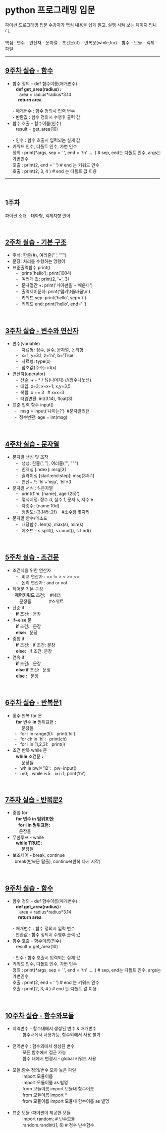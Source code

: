 # python 프로그래밍 입문
파이썬 프로그래밍 입문 수강자가 핵심 내용을 쉽게 알고, 실행 시켜 보는 페이지 입니다. <br> <br>
핵심 : 변수 - 연산자 - 문자열 - 조건문(if) - 반복문(while,for) - 함수 - 모듈 - 객체 - 파일

<hr size = "10px", width ="500px">

## [9주차 실습&nbsp;-&nbsp;함수](https://github.com/baek-study/python/blob/main/source/week9.ipynb)
<ul>
<li>함수 정의 - def 함수이름(매개변수) : <br>
  &ensp; <b>def get_area(radius) :</b> <br>
  &ensp; &ensp; area = radius*radius*3.14 <br>
  &ensp;&ensp;  <b>return area</b>
  <br> <br>
  - 매개변수 : 함수 정의시 입력 변수<br>
  - 반환값 : 함수 정의시 수행후 출력 값<br>
  
<li>함수 호출 - 함수이름(인수) <br>
   &ensp; result = get_area(10)
   <br> <br>
  - 인수 : 함수 호출시 입력되는 실제 값<br>
</li>
<li>키워드 인수, 디폴트 인수, 가변 인수 
<br> 정의 : print(*args, sep = ' ', end = '\n' .... )  # sep, end는 디폴트 인수, args는 가변인수
<br> 호출 : print(2, end = ' ')  # end 는 키워드 인수
<br> 호출 : print(2, 3, 4 )  # end 는 디폴트 값 이용
</li>

</ul>

<hr size = "10px", width ="500px">

<br>

## 1주차
파이썬 소개 - 대화형, 객체지향 언어

<br>

## [2주차 실습&nbsp;-&nbsp;기본 구조](https://github.com/baek-study/python/blob/main/source/week2.ipynb)
<ul>
  <li>주석: 한줄(#), 여러줄(''', """) </li>
  <li>문장: 처리를 수행하는 명령어 <br>
  <li>표준출력함수 print()<br>
    &ensp; - &nbsp; print('hello'); print(1004) <br>
    &ensp; - &nbsp; 여러개 값: print(2, '+', 3)<br>
    &ensp; - &nbsp; 문자열간 +: print('파이썬을'+'배운다') <br> 
    &ensp; - &nbsp; 출력제어문자: print('탭키\t줄바꿈\n')<br>
    &ensp; - &nbsp; 키워드 sep: print('hello', sep='/') <br>  
    &ensp; - &nbsp; 키워드 end: print('hello', end=' ') 
 </li>
</ul>

<br>

## [3주차 실습&nbsp;-&nbsp;변수와 연산자](https://github.com/baek-study/python/blob/main/source/week3.ipynb)
<ul>
  <li>변수(variable) <br>
    &ensp; - &nbsp; 자료형: 정수, 실수, 문자열, 논리형<br>
    &ensp; - &nbsp; x=1, y=3.1, z='hi', b='True'<br>
    &ensp; - &nbsp; 자료형: type(x)<br>
    &ensp; - &nbsp; 참조값(주소): id(x)
  </li>
  <li>연산자(operator) <br>
    &ensp; - &nbsp;산술: + - * / %(나머지) //(정수나눗셈)<br>
    &ensp; - &nbsp;대입: x=3; x=x+1; x,y=3,5 <br>
    &ensp; - &nbsp;복합: x += 3 &ensp;# x=x+3 <br>
    &ensp; - &nbsp;타입변환: int(3.14), float(3)
  <li>표준 입력 함수 input()<br>
    &ensp;- &nbsp; msg = input('나이는?')&ensp;#문자열리턴<br>
    &ensp;- &nbsp;정수변환: age = int(msg)
  </li>
</ul>
<br>

## [4주차 실습&nbsp;-&nbsp;문자열](https://github.com/baek-study/python/blob/main/source/week4.ipynb)
<ul>
<li>문자열 생성 및 조작 <br>
  &ensp; - &nbsp; 생성: 한줄(', "), 여러줄(''', """)<br>
  &ensp; - &nbsp; 인덱싱 [index]: msg[3]<br>
  &ensp; - &nbsp; 슬라이싱 [start:end:step]: msg[3:5:1]<br>
  &ensp; - &nbsp; 연산+,*: 'hi'+'mju', 'hi'*3 
</li>
<li>문자열 서식 : f-문자열<br>
  &ensp; - &nbsp; print(f'hi. {name}, age {25}') <br>
  &ensp; - &nbsp; 혛식지정: 정수 d, 실수 f, 문자 s, 지수 e <br>
  &ensp; - &nbsp; 자릿수: {name:10d} <br>
  &ensp; - &nbsp; 정밀도: {3.145:.2f} &ensp; #소수점 몇자리
</li>
<li>문자열 함수/메소드 <br>
  &ensp; - &nbsp; 내장함수: len(s), max(s), min(s)<br>
  &ensp; - &nbsp; 메소드 - s.split(), s.count(), s.find()
</li>
</ul>

<br>

## [5주차 실습&nbsp;-&nbsp;조건문](https://github.com/baek-study/python/blob/main/source/week5.ipynb)
<ul>
<li>조건식을 위한 연산자 <br>
  &ensp; - &nbsp; 비교 연산자 : == != > < >= <=<br>
  &ensp; - &nbsp; 논리 연산자 : and or not
</li>
<li>제어문 기본 구성<br>
  &ensp;<b>제어키워드</b> 조건<b>:</b>  &ensp; #헤더<br>
  &ensp; &ensp; 문장들 &emsp;&emsp;&emsp;&ensp; #스위트
</li>
<li>단순 if<br>
  &ensp; <b>if</b> 조건<b>:</b>&ensp; 문장 
</li>
<li>if~else 문<br>
  &ensp; <b>if</b> 조건<b>:</b>&ensp; 문장 <br>
  &ensp; <b>else:</b>&ensp; 문장 
</li>
<li>중첩 if<br>
  &ensp; <b>if</b> 조건<b>:</b>&ensp; if 조건: 문장 <br>
  &ensp; <b>else:</b>&ensp; if 조건: 문장 
</li>
<li>연속 if <br>
  &ensp; <b>if</b> 조건<b>:</b>&ensp;  문장 <br>
  &ensp; <b>else if</b> 조건<b>:</b>&ensp; 문장 <br>
  &ensp; <b>else :</b>&ensp; 문장 <br>
</li>
</ul>

<br>

## [6주차 실습&nbsp;-&nbsp;반복문1](https://github.com/baek-study/python/blob/main/source/week6.ipynb)
<ul>
<li>횟수 반복 for 문 <br>
  &ensp; <b>for</b> 변수 <b>in</b> 범위표현 <b>:</b> <br>
  &ensp; &ensp;&ensp; 문장들<br>
  &ensp;- &nbsp; for i in range(5):&ensp; print('hi')<br>
  &ensp;- &nbsp; for ch in 'hi':&ensp; print(ch)<br>
  &ensp;- &nbsp; for i in [1,2,3]:&ensp; print(i)
<li>조건 반복 while 문 <br>
  &ensp; <b>while</b> 조건문 <b>:</b> <br>
  &ensp; &ensp; &ensp;문장들<br>
  &ensp;- &nbsp; while pw!='12':&ensp; pw=input()<br>
  &ensp;- &nbsp; i=0;&ensp; while i<5:&ensp; i=i+1; print('hi')
</li>
</ul>

<br>

## [7주차 실습&nbsp;-&nbsp;반복문2](https://github.com/baek-study/python/blob/main/source/week7.ipynb)
<ul>
<li>중첩 for <br>
  &ensp; <b>for 변수 in 범위표현:</b> <br>
  &ensp; &nbsp; <b>for i in 범위표현:</b><br>
  &ensp;&ensp;&ensp;문장들<br>
  
<li>무한루프 - while <br>
  &ensp; <b>while TRUE :</b> <br>
  &ensp; &ensp; &ensp;문장들<br>
</li>

<li>보조제어 - break, continue<br>
  &ensp;break(반복문 탈출), continue(반복 다시 시작) <br>
</li>
</ul>

<br>

## [9주차 실습&nbsp;-&nbsp;함수](https://github.com/baek-study/python/blob/main/source/week9.ipynb)
<ul>
<li>함수 정의 - def 함수이름(매개변수) : <br>
  &ensp; <b>def get_area(radius) :</b> <br>
  &ensp; &ensp; area = radius*radius*3.14 <br>
  &ensp;&ensp;  <b>return area</b>
  <br> <br>
  - 매개변수 : 함수 정의시 입력 변수<br>
  - 반환값 : 함수 정의시 수행후 출력 값<br>
</li>  
<li>함수 호출 - 함수이름(인수) <br>
   &ensp; result = get_area(10)
   <br> <br>
  - 인수 : 함수 호출시 입력되는 실제 값<br>
</li>
<li>키워드 인수, 디폴트 인수, 가변 인수 
<br> 정의 : print(*args, sep = ' ', end = '\n' .... )  # sep, end는 디폴트 인수, args는 가변인수
<br> 호출 : print(2, end = ' ')  # end 는 키워드 인수
<br> 호출 : print(2, 3, 4 )  # end 는 디폴트 값 이용
</li>

</ul>

<br>

## [10주차 실습&nbsp;-&nbsp;함수와모듈](https://github.com/baek-study/python/blob/main/source/week10.ipynb)
<ul>
<li>  지역변수 - 함수내에서 생성된 변수 & 매개변수 <br>
  &emsp;&emsp; 함수내에서 사용가능, 함수외에서 사용 불가
</li>
<br>
<li>전역변수 : 함수외에서 생성된 변수 <br>
  &emsp;&emsp; 모든 함수에서 접근 가능<br>
  &emsp;&emsp; 함수 내에서 변경시 - global 키워드 사용 <br>
</li>
<br>
<li>모듈:함수 정의/변수 모아 놓은 파일 <br>
  &emsp;&emsp; import 모듈이름<br>
  &emsp;&emsp; import 모듈이름 as 별명<br>
  &emsp;&emsp; from 모듈이름 import 모듈내 함수이름<br>
  &emsp;&emsp; from 모듈이름 import *<br>
  &emsp;&emsp; from 모듈이름 import 모듈내 함수이름 as 별명<br>
</li>
<br>
<li>표준 모듈 :파이썬이 제공한 모듈 <br>
  &emsp;&emsp; import random;          # 난수모듈<br>
  &emsp;&emsp; random.randint(1, 6)    # 정수 난수함수<br>
</li>
</ul>

<br>

